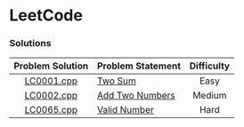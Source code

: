 # LeetCode

### Solutions

| Problem Solution	| Problem Statement | Difficulty	|
|:-----------------:|-------------------|:-------------:|
| [LC0001.cpp]		| [Two Sum]			| Easy			|
| [LC0002.cpp]		| [Add Two Numbers]	| Medium		|
| [LC0065.cpp]		| [Valid Number]	| Hard			|

[//]: # (Solutions)

[LC0001.cpp]: Solutions/LC0001.cpp
[Two Sum]: https://leetcode.com/problems/two-sum/

[LC0002.cpp]: Solutions/LC0002.cpp
[Add Two Numbers]: https://leetcode.com/problems/add-two-numbers/

[LC0065.cpp]: Solutions/LC0065.cpp
[Valid Number]: https://leetcode.com/problems/valid-number/

[//]: # (EOF)
